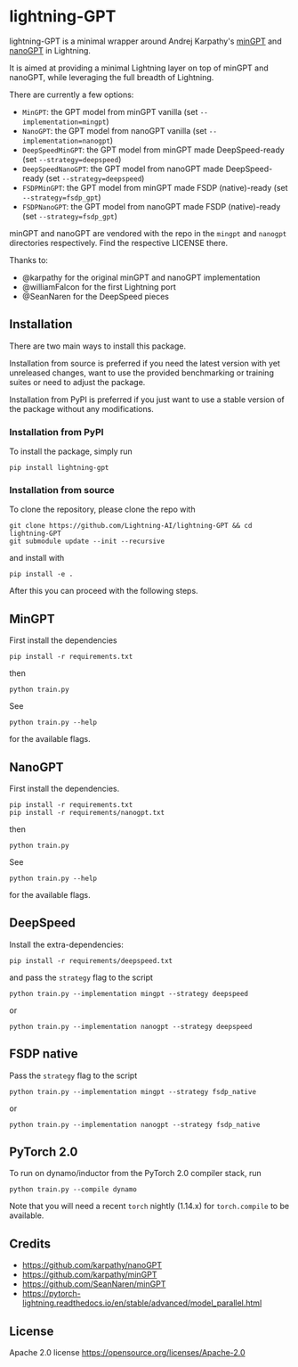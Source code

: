 # lightning-GPT

lightning-GPT is a minimal wrapper around Andrej Karpathy's [minGPT](https://github.com/karpathy/minGPT) and [nanoGPT](https://github.com/karpathy/nanoGPT) in Lightning.

It is aimed at providing a minimal Lightning layer on top of minGPT and nanoGPT, while leveraging the full breadth of Lightning.

There are currently a few options:

- `MinGPT`: the GPT model from minGPT vanilla (set `--implementation=mingpt`)
- `NanoGPT`: the GPT model from nanoGPT vanilla (set `--implementation=nanogpt`)
- `DeepSpeedMinGPT`: the GPT model from minGPT made DeepSpeed-ready (set `--strategy=deepspeed`)
- `DeepSpeedNanoGPT`: the GPT model from nanoGPT made DeepSpeed-ready (set `--strategy=deepspeed`)
- `FSDPMinGPT`: the GPT model from minGPT made FSDP (native)-ready (set `--strategy=fsdp_gpt`)
- `FSDPNanoGPT`: the GPT model from nanoGPT made FSDP (native)-ready (set `--strategy=fsdp_gpt`)

minGPT and nanoGPT are vendored with the repo in the `mingpt` and `nanogpt` directories respectively. Find the respective LICENSE there.

Thanks to:

- @karpathy for the original minGPT and nanoGPT implementation
- @williamFalcon for the first Lightning port
- @SeanNaren for the DeepSpeed pieces

## Installation

There are two main ways to install this package.

Installation from source is preferred if you need the latest version with yet unreleased changes, want to use the provided benchmarking or training suites or need to adjust the package.

Installation from PyPI is preferred if you just want to use a stable version of the package without any modifications.

### Installation from PyPI

To install the package, simply run

```shell
pip install lightning-gpt
```

### Installation from source

To clone the repository, please clone the repo with

```shell
git clone https://github.com/Lightning-AI/lightning-GPT && cd lightning-GPT
git submodule update --init --recursive
```

and install with

```shell
pip install -e .
```

After this you can proceed with the following steps.

## MinGPT

First install the dependencies

```shell
pip install -r requirements.txt
```

then

```shell
python train.py
```

See

```shell
python train.py --help
```

for the available flags.

## NanoGPT

First install the dependencies.

```shell
pip install -r requirements.txt
pip install -r requirements/nanogpt.txt
```

then

```shell
python train.py
```

See

```shell
python train.py --help
```

for the available flags.

## DeepSpeed

Install the extra-dependencies:

```shell
pip install -r requirements/deepspeed.txt
```

and pass the `strategy` flag to the script

```shell
python train.py --implementation mingpt --strategy deepspeed
```

or

```shell
python train.py --implementation nanogpt --strategy deepspeed
```

## FSDP native

Pass the `strategy` flag to the script

```shell
python train.py --implementation mingpt --strategy fsdp_native
```

or

```shell
python train.py --implementation nanogpt --strategy fsdp_native
```

## PyTorch 2.0

To run on dynamo/inductor from the PyTorch 2.0 compiler stack, run

```shell
python train.py --compile dynamo
```

Note that you will need a recent `torch` nightly (1.14.x) for `torch.compile`
to be available.

## Credits

- https://github.com/karpathy/nanoGPT
- https://github.com/karpathy/minGPT
- https://github.com/SeanNaren/minGPT
- https://pytorch-lightning.readthedocs.io/en/stable/advanced/model_parallel.html

## License

Apache 2.0 license https://opensource.org/licenses/Apache-2.0
